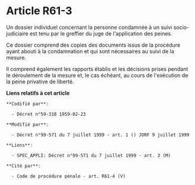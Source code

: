 # Article R61-3

Un dossier individuel concernant la personne condamnée à un suivi socio-judiciaire est tenu par le greffier du juge de
l'application des peines.

Ce dossier comprend des copies des documents issus de la procédure ayant abouti à la condamnation et qui sont nécessaires au
suivi de la mesure.

Il comprend également les rapports établis et les décisions prises pendant le déroulement de la mesure et, le cas échéant, au
cours de l'exécution de la peine privative de liberté.

**Liens relatifs à cet article**

	**Codifié par**:

	  - Décret n°59-318 1959-02-23

	**Modifié par**:

	  - Décret n°99-571 du 7 juillet 1999 - art. 1 () JORF 9 juillet 1999

	**Liens**:

	  - SPEC_APPLI: Décret n°99-571 du 7 juillet 1999 - art. 3 (M)

	**Cité par**:

	  - Code de procédure pénale - art. R61-4 (V)
